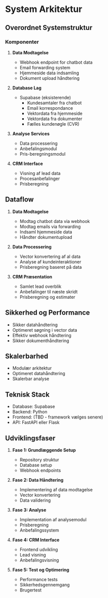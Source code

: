 # System Arkitektur

## Overordnet Systemstruktur

### Komponenter
1. **Data Modtagelse**
   - Webhook endpoint for chatbot data
   - Email forwarding system
   - Hjemmeside data indsamling
   - Dokument upload håndtering

2. **Database Lag**
   - Supabase (eksisterende)
     - Kundesamtaler fra chatbot
     - Email korrespondance
     - Vektordata fra hjemmeside
     - Vektordata fra dokumenter
     - Fælles kundenøgle (CVR)

3. **Analyse Services**
   - Data processering
   - Anbefalingsmodul
   - Pris-beregningsmodul

4. **CRM Interface**
   - Visning af lead data
   - Procesanbefalinger
   - Prisberegning

## Dataflow
1. **Data Modtagelse**
   - Modtag chatbot data via webhook
   - Modtag emails via forwarding
   - Indsaml hjemmeside data
   - Håndter dokumentupload

2. **Data Processering**
   - Vector konvertering af al data
   - Analyse af kundeinteraktioner
   - Prisberegning baseret på data

3. **CRM Præsentation**
   - Samlet lead overblik
   - Anbefalinger til næste skridt
   - Prisberegning og estimater

## Sikkerhed og Performance
- Sikker datahåndtering
- Optimeret søgning i vector data
- Effektiv webhook håndtering
- Sikker dokumenthåndtering

## Skalerbarhed
- Modulær arkitektur
- Optimeret datahåndtering
- Skalerbar analyse

## Teknisk Stack
- Database: Supabase
- Backend: Python
- Frontend: (TBD - framework vælges senere)
- API: FastAPI eller Flask

## Udviklingsfaser
1. **Fase 1: Grundlæggende Setup**
   - Repository struktur
   - Database setup
   - Webhook endpoints

2. **Fase 2: Data Håndtering**
   - Implementering af data modtagelse
   - Vector konvertering
   - Data validering

3. **Fase 3: Analyse**
   - Implementation af analysemodul
   - Prisberegning
   - Anbefalingssystem

4. **Fase 4: CRM Interface**
   - Frontend udvikling
   - Lead visning
   - Anbefalingsvisning

5. **Fase 5: Test og Optimering**
   - Performance tests
   - Sikkerhedsgennemgang
   - Brugertest